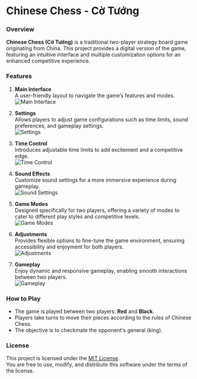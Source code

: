 # Chinese Chess - Cờ Tướng

### Overview
**Chinese Chess (Cờ Tướng)** is a traditional two-player strategy board game originating from China. This project provides a digital version of the game, featuring an intuitive interface and multiple customization options for an enhanced competitive experience.

### Features
1. **Main Interface**  
   A user-friendly layout to navigate the game’s features and modes.  
   ![Main Interface](./demo/Main.png)

2. **Settings**  
   Allows players to adjust game configurations such as time limits, sound preferences, and gameplay settings.  
   ![Settings](./demo/setting.png)

3. **Time Control**  
   Introduces adjustable time limits to add excitement and a competitive edge.  
   ![Time Control](./demo/time.png)

4. **Sound Effects**  
   Customize sound settings for a more immersive experience during gameplay.  
   ![Sound Settings](./demo/sound.png)

5. **Game Modes**  
   Designed specifically for two players, offering a variety of modes to cater to different play styles and competitive levels.  
   ![Game Modes](./demo/game%20mode%20interface.png)

6. **Adjustments**  
   Provides flexible options to fine-tune the game environment, ensuring accessibility and enjoyment for both players.  
   ![Adjustments](./demo/adjust.png)

7. **Gameplay**  
   Enjoy dynamic and responsive gameplay, enabling smooth interactions between two players.  
   ![Gameplay](./demo/play.png)

### How to Play
- The game is played between two players: **Red** and **Black**.
- Players take turns to move their pieces according to the rules of Chinese Chess.
- The objective is to checkmate the opponent's general (king).

### License
This project is licensed under the [MIT License](LICENSE).  
You are free to use, modify, and distribute this software under the terms of the license.

